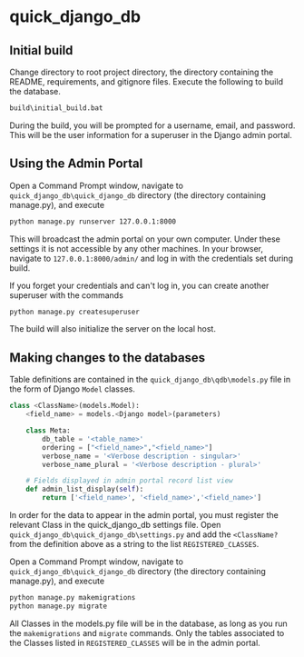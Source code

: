 # quick_django_db

## Initial build

Change directory to root project directory, the directory containing the README, requirements, and gitignore files.  Execute the following to build the database.

```bash
build\initial_build.bat
```

During the build, you will be prompted for a username, email, and password.  This will be the user information for a superuser in the Django admin portal.

## Using the Admin Portal

Open a Command Prompt window, navigate to `quick_django_db\quick_django_db` directory (the directory containing manage.py), and execute

```bash
python manage.py runserver 127.0.0.1:8000
```

This will broadcast the admin portal on your own computer.  Under these settings it is not accessible by any other machines.  In your browser, navigate to `127.0.0.1:8000/admin/` and log in with the credentials set during build.  

If you forget your credentials and can't log in, you can create another superuser with the commands

```bash
python manage.py createsuperuser
```

The build will also initialize the server on the local host.

## Making changes to the databases

Table definitions are contained in the `quick_django_db\qdb\models.py` file in the form of Django `Model` classes.  

```python
class <ClassName>(models.Model):
    <field_name> = models.<Django model>(parameters)

    class Meta:
        db_table = '<table_name>'
        ordering = ["<field_name>","<field_name>"]
        verbose_name = '<Verbose description - singular>'
        verbose_name_plural = '<Verbose description - plural>'

    # Fields displayed in admin portal record list view
    def admin_list_display(self):
        return ['<field_name>', '<field_name>','<field_name>']
```

In order for the data to appear in the admin portal, you must register the relevant Class in the quick_django_db settings file.  Open `quick_django_db\quick_django_db\settings.py` and add the `<ClassName?` from the definition above as a string to the list `REGISTERED_CLASSES`.

Open a Command Prompt window, navigate to `quick_django_db\quick_django_db` directory (the directory containing manage.py), and execute

```bash
python manage.py makemigrations
python manage.py migrate
```

All Classes in the models.py file will be in the database, as long as you run the `makemigrations` and `migrate` commands.  Only the tables associated to the Classes listed in `REGISTERED_CLASSES` will be in the admin portal.
